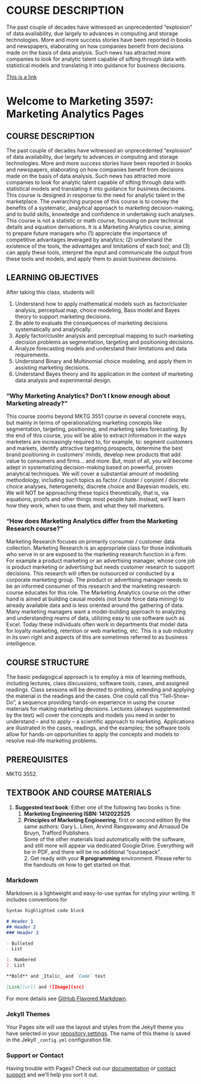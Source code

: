 
<!DOCTYPE html>
<html>
<head>
<title>Marketing Analytics</title>
</head>
<body>

<h1>COURSE DESCRIPTION </h1>

<p>The past couple of decades have witnessed an unprecedented “explosion” of data availability, due largely to advances in computing and storage technologies. More and more success stories have been reported in books and newspapers, elaborating on how companies benefit from decisions made on the basis of data analysis. Such news has attracted more companies to look for analytic talent capable of sifting through data with statistical models and translating it into guidance for business decisions. </p>

<a href="https://www.w3schools.com">This is a link</a>

</body>
</html>



# Welcome to Marketing 3597: Marketing Analytics Pages
## COURSE DESCRIPTION  
   The past couple of decades have witnessed an unprecedented “explosion” of data availability, due largely to advances in computing and storage technologies. More and more success stories have been reported in books and newspapers, elaborating on how companies benefit from decisions made on the basis of data analysis. Such news has attracted more companies to look for analytic talent capable of sifting through data with statistical models and translating it into guidance for business decisions. 
   This course is designed in response to the need for analytic talent in the marketplace. The overarching purpose of this course is to convey the benefits of a systematic, analytical approach to marketing decision-making, and to build skills, knowledge and confidence in undertaking such analyses.
   This course is not a statistic or math course, focusing on pure technical details and equation derivations. It is a Marketing Analytics course, aiming to prepare future managers who (1) appreciate the importance of competitive advantages leveraged by analytics; (2) understand the existence of the tools, the advantages and limitations of each tool; and (3) can apply these tools, interpret the input and communicate the output from these tools and models, and apply them to assist business decisions. 
   
## LEARNING OBJECTIVES
  After taking this class, students will: 
  1. Understand how to apply mathematical models such as factor/cluster analysis, perceptual map, choice modeling, Bass model and Bayes theory to support marketing decisions. 
  2. Be able to evaluate the consequences of marketing decisions systematically and analytically.
  3. Apply factor/cluster analysis and perceptual mapping to such marketing decision problems as segmentation, targeting and positioning decisions.
  4. Analyze forecasting models and understand their limitations and data requirements.
  5. Understand Binary and Multinomial choice modeling, and apply them in assisting marketing decisions. 
  6. Understand Bayes theory and its application in the context of marketing data analysis and experimental design. 
### “Why Marketing Analytics? Don’t I know enough about Marketing already?”  
  This course zooms beyond MKTG 3551 course in several concrete ways, but mainly in terms of operationalizing marketing concepts like segmentation, targeting, positioning, and marketing sales forecasting. By the end of this course, you will be able to extract information in the ways marketers are increasingly required to, for example, to: segment customers and markets, identify attractive targeting prospects, determine the best brand positioning in customers’ minds, develop new products that add value to consumers and firms… and more. But, most of all, you will become adept in systematizing decision-making based on powerful, proven analytical techniques. 
  We will cover a substantial amount of modeling methodology, including such topics as factor / cluster / conjoint / discrete choice analyses, heterogeneity, discrete choice and Bayesian models, etc. We will NOT be approaching these topics theoretically, that is, via equations, proofs and other things most people hate. Instead, we’ll learn how they work, when to use them, and what they tell marketers. 
### “How does Marketing Analytics differ from the Marketing Research course?” 
  Marketing Research focuses on primarily consumer / customer data collection. Marketing Research is an appropriate class for those individuals who serve in or are exposed to the marketing research function in a firm. For example a product marketing or an advertising manager, whose core job is product marketing or advertising but needs customer research to support decisions. This research will often be outsourced or conducted by a corporate marketing group. The product or advertising manager needs to be an informed consumer of this research and the marketing research course educates for this role. 
  The Marketing Analytics course on the other hand is aimed at building causal models (not brute force data mining) to already available data and is less oriented around the gathering of data. Many marketing managers want a model-building approach to analyzing and understanding reams of data, utilizing easy to use software such as Excel. Today these individuals often work in departments that model data for loyalty marketing, retention or web marketing, etc. This is a sub industry in its own right and aspects of this are sometimes referred to as business intelligence. 
## COURSE STRUCTURE
  The basic pedagogical approach is to employ a mix of learning methods, including lectures, class discussions, software tools, cases, and assigned readings. Class sessions will be devoted to probing, extending and applying the material in the readings and the cases. One could call this “Tell-Show-Do”, a sequence providing hands-on experience in using the course materials for making marketing decisions. Lectures (always supplemented by the text) will cover the concepts and models you need in order to understand – and to apply – a scientific approach to marketing. Applications are illustrated in the cases, readings, and the examples; the software tools allow for hands-on opportunities to apply the concepts and models to resolve real-life marketing problems. 
## PREREQUISITES
  MKTG 3552. 
## TEXTBOOK AND COURSE MATERIALS  
   1. **Suggested text book**: Either one of the following two books is fine: 
      1) **Marketing Engineering ISBN: 1412022525**
      2) **Principles of Marketing Engineering**, first or second edition By the same authors: Gary L. Lilien, Arvind Rangaswamy and Arnaaud De Bruyn, Trafford Publishers.  
      Some of the other materials load automatically with the software, and still more will appear via dedicated Google Drive. Everything will be in PDF, and there will be no additional “coursepack”.  
    2. Get ready with your **R programming** environment. Please refer to the handouts on how to get started on that.   
    
    

 
### Markdown

Markdown is a lightweight and easy-to-use syntax for styling your writing. It includes conventions for

```markdown
Syntax highlighted code block

# Header 1
## Header 2
### Header 3

- Bulleted
- List

1. Numbered
2. List

**Bold** and _Italic_ and `Code` text

[Link](url) and ![Image](src)
```

For more details see [GitHub Flavored Markdown](https://guides.github.com/features/mastering-markdown/).

### Jekyll Themes

Your Pages site will use the layout and styles from the Jekyll theme you have selected in your [repository settings](https://github.com/HoneyCatty/MarketingAnalytics/settings). The name of this theme is saved in the Jekyll `_config.yml` configuration file.

### Support or Contact

Having trouble with Pages? Check out our [documentation](https://help.github.com/categories/github-pages-basics/) or [contact support](https://github.com/contact) and we’ll help you sort it out.
